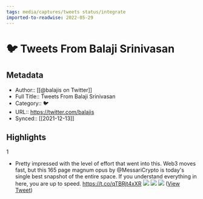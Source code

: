 ```yaml
---
tags: media/captures/tweets status/integrate
imported-to-readwise: 2022-05-29
---
```

# 🐦 Tweets From Balaji Srinivasan

## Metadata
- Author:: [[@balajis on Twitter]]
- Full Title:: Tweets From Balaji Srinivasan
- Category:: 🐦
- URL:: https://twitter.com/balajis
- Synced:: [[2021-12-13]]

## Highlights
1
- Pretty impressed with the level of effort that went into this. Web3 moves fast, but this 165 page magnum opus by @MessariCrypto is today's single best snapshot of the entire space.
  If you understand everything in here, you are up to speed.
  https://t.co/qTBRjt4xXR 
  ![](https://pbs.twimg.com/media/FGdYhnNVkAQ_5sN.png) 
  ![](https://pbs.twimg.com/media/FGdYj8CVQAE4I1p.jpg) 
  ![](https://pbs.twimg.com/media/FGdYlpOUUAMRGK3.png) ([View Tweet](https://twitter.com/balajis/status/1470244070253477889))

